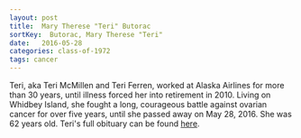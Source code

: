 ```yaml
---
layout: post
title:  Mary Therese "Teri" Butorac
sortKey:  Butorac, Mary Therese "Teri"
date:   2016-05-28
categories: class-of-1972
tags: cancer
---
```

Teri, aka Teri McMillen and Teri Ferren, worked at Alaska Airlines for more than 30 years, until illness forced her into retirement in 2010. Living on Whidbey Island, she fought a long, courageous battle against ovarian cancer for over five years, until she passed away on May 28, 2016.  She was 62 years old.  Teri's full obituary can be found [here](http://tinyurl.com/hw3m4ab).

